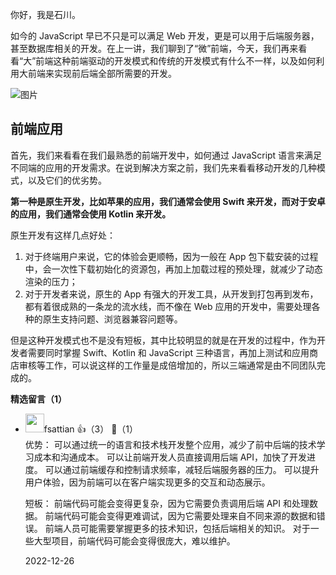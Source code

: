 你好，我是石川。

如今的 JavaScript 早已不只是可以满足 Web 开发，更是可以用于后端服务器，甚至数据库相关的开发。在上一讲，我们聊到了“微”前端，今天，我们再来看看“大”前端这种前端驱动的开发模式和传统的开发模式有什么不一样，以及如何利用大前端来实现前后端全部所需要的开发。

![图片](https://static001.geekbang.org/resource/image/4f/25/4f8dd8b5bdb87df159ba5c506461d325.jpeg?wh=1920x1080)

## 前端应用

首先，我们来看看在我们最熟悉的前端开发中，如何通过 JavaScript 语言来满足不同端的应用的开发需求。在说到解决方案之前，我们先来看看移动开发的几种模式，以及它们的优劣势。

**第一种是原生开发，比如苹果的应用，我们通常会使用 Swift 来开发，而对于安卓的应用，我们通常会使用 Kotlin 来开发。**

原生开发有这样几点好处：

1. 对于终端用户来说，它的体验会更顺畅，因为一般在 App 包下载安装的过程中，会一次性下载初始化的资源包，再加上加载过程的预处理，就减少了动态渲染的压力；
2. 对于开发者来说，原生的 App 有强大的开发工具，从开发到打包再到发布，都有着很成熟的一条龙的流水线，而不像在 Web 应用的开发中，需要处理各种的原生支持问题、浏览器兼容问题等。

但是这种开发模式也不是没有短板，其中比较明显的就是在开发的过程中，作为开发者需要同时掌握 Swift、Kotlin 和 JavaScript 三种语言，再加上测试和应用商店审核等工作，可以说这样的工作量是成倍增加的，所以三端通常是由不同团队完成的。
<div><strong>精选留言（1）</strong></div><ul>
<li><img src="https://thirdwx.qlogo.cn/mmopen/vi_32/Q0j4TwGTfTJ9LNBKU2kWAqZgwgHAp0OM9ZXYYZQyk4TBwEG7x6LXHZcOuMpPFmpsZge9nJd53lOU5RYlCQDWOA/132" width="30px"><span>fsattian</span> 👍（3） 💬（1）<div>优势：
可以通过统一的语言和技术栈开发整个应用，减少了前中后端的技术学习成本和沟通成本。
可以让前端开发人员直接调用后端 API，加快了开发进度。
可以通过前端缓存和控制请求频率，减轻后端服务器的压力。
可以提升用户体验，因为前端可以在客户端实现更多的交互和动态展示。

短板：
前端代码可能会变得更复杂，因为它需要负责调用后端 API 和处理数据。
前端代码可能会变得更难调试，因为它需要处理来自不同来源的数据和错误。
前端人员可能需要掌握更多的技术知识，包括后端相关的知识。
对于一些大型项目，前端代码可能会变得很庞大，难以维护。</div>2022-12-26</li><br/>
</ul>